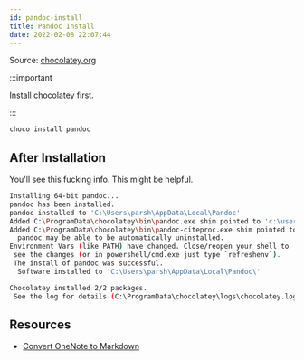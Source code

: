 ```yaml
---
id: pandoc-install
title: Pandoc Install
date: 2022-02-08 22:07:44
---
```


Source: [chocolatey.org](https://chocolatey.org/packages/pandoc)

:::important

[Install chocolatey](chocolatey-install) first.

:::

```sh title="PowerShell (as admin)"
choco install pandoc
```

## After Installation

You'll see this fucking info. This might be helpful.

```sh
Installing 64-bit pandoc...
pandoc has been installed.
pandoc installed to 'C:\Users\parsh\AppData\Local\Pandoc'
Added C:\ProgramData\chocolatey\bin\pandoc.exe shim pointed to 'c:\users\parsh\appdata\local\pandoc\pandoc.exe'.
Added C:\ProgramData\chocolatey\bin\pandoc-citeproc.exe shim pointed to 'c:\users\parsh\appdata\local\pandoc\pandoc-citeproc.exe'.
  pandoc may be able to be automatically uninstalled.
Environment Vars (like PATH) have changed. Close/reopen your shell to
 see the changes (or in powershell/cmd.exe just type `refreshenv`).
 The install of pandoc was successful.
  Software installed to 'C:\Users\parsh\AppData\Local\Pandoc\'

Chocolatey installed 2/2 packages.
 See the log for details (C:\ProgramData\chocolatey\logs\chocolatey.log).
```

## Resources

- [Convert OneNote to Markdown](onenote-to-markdown.md)

